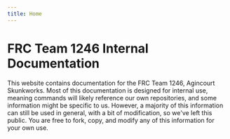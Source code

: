 ```yaml
---
title: Home
---
```


# FRC Team 1246 Internal Documentation

This website contains documentation for the FRC Team 1246, Agincourt Skunkworks. Most of this documentation is designed for internal use, meaning commands will likely reference our own repositories, and some information might be specific to us. However, a majority of this information can still be used in general, with a bit of modification, so we've left this public. You are free to fork, copy, and modify any of this information for your own use.
